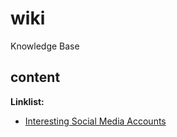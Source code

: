 # wiki
Knowledge Base

## content
**Linklist:**
* <a href="linklist/social_media.md">Interesting Social Media Accounts</a>
